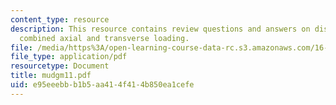 ```yaml
---
content_type: resource
description: This resource contains review questions and answers on distributed torques,
  combined axial and transverse loading.
file: /media/https%3A/open-learning-course-data-rc.s3.amazonaws.com/16-01-unified-engineering-i-ii-iii-iv-fall-2005-spring-2006/e95eeebbb1b5aa414f414b850ea1cefe_mudgm11.pdf
file_type: application/pdf
resourcetype: Document
title: mudgm11.pdf
uid: e95eeebb-b1b5-aa41-4f41-4b850ea1cefe
---
```

